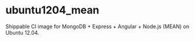 ubuntu1204_mean
===============

Shippable CI image for MongoDB + Express + Angular + Node.js (MEAN) on Ubuntu 12.04.
